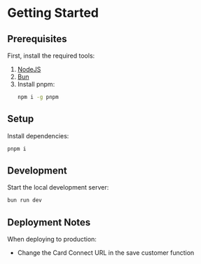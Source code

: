 # Getting Started

## Prerequisites

First, install the required tools:

1. [NodeJS](https://nodejs.org/en)
2. [Bun](https://bun.sh/docs/installation)
3. Install pnpm:
   ```bash
   npm i -g pnpm
   ```

## Setup

Install dependencies:

```bash
pnpm i
```

## Development

Start the local development server:

```bash
bun run dev
```

## Deployment Notes

When deploying to production:
- Change the Card Connect URL in the save customer function
